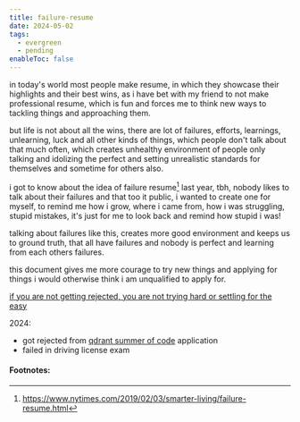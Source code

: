```yaml
---
title: failure-resume
date: 2024-05-02
tags:
  - evergreen
  - pending
enableToc: false
---
```

in today's world most people make resume, in which they showcase their highlights and their best wins, as i have bet with my friend to not make professional resume, which is fun and forces me to think new ways to tackling things and approaching them. 

but life is not about all the wins, there are lot of failures, efforts, learnings, unlearning, luck and all other kinds of things, which people don't talk about that much often, which creates unhealthy environment of people only talking and idolizing the perfect and setting unrealistic standards for themselves and sometime for others also.

i got to know about the idea of failure resume[^1] last year, tbh, nobody likes to talk about their failures and that too it public, i wanted to create one for myself, to remind me how i grow, where i came from, how i was struggling, stupid mistakes, it's just for me to look back and remind how stupid i was!

talking about failures like this, creates more good environment and keeps us to ground truth, that all have failures and nobody is perfect and learning from each others failures.

this document gives me more courage to try new things and applying for things i would otherwise think i am unqualified to apply for.

[if you are not getting rejected, you are not trying hard or settling for the easy](https://amirbolous.com/posts/rejection/)

2024:
- got rejected from [qdrant summer of code](https://qdrant.notion.site/SoC-2024-ideas-1dfcc01070094d87bce104623c4c1110) application
- failed in driving license exam

#### Footnotes:
[^1]: https://www.nytimes.com/2019/02/03/smarter-living/failure-resume.html